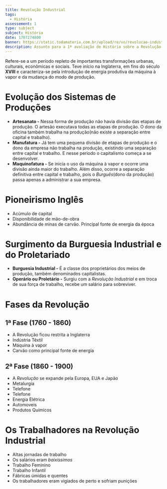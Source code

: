 ```yaml
---
title: Revolução Industrial
tags:
  - História
assessement: 1
type: subject
subject: História
date: 1707274800
banner: https://static.todamateria.com.br/upload/re/vo/revolucao-industrial-og.jpg
description: Assunto para a 1ª avaliação de História sobre a Revolução Industrial
---
```

Refere-se a um período repleto de importantes transformações urbanas, culturais, econômicas e sociais. Teve início na Inglaterra, em fins do século $\textbf{XVIII}$ e caracteriza-se pela introdução de energia produtiva da máquina à vapor e da mudança do modo de produção.

# Evolução dos Sistemas de Produções
-  **Artesanato -** Nessa forma de produção não havia divisão das etapas de produção. O artesão executava todas as etapas de produção. O dono da oficina também trabalha na produção(não existe a separação entre capital e trabalho).
- **Manufatura -** Já tem uma pequena divisão de etapas de produção e o dono da empresa não trabalha na produção, existindo uma separação entre capital e trabalho. E nesse periodo o capitalismo começa a se desenvolver.
- **Maquinofatura -** Se inicia o uso da máquina à vapor e ocorre uma divisão ainda maior do trabalho. Além disso, ocorre a separação definitiva entre capital e trabalho, pois o *Burguês*(dono da produção) passa apenas a administrar a sua empresa.

# Pioneirismo Inglês
- Acúmulo de capital
- Disponibilidade de mão-de-obra
- Abundância de minas de carvão. Principal fonte de energia da época

# Surgimento da Burguesia Industrial e do Proletariado
- **Burguesia Industrial -** É a classe dos proprietários dos meios de produção, também denominados capitalistas.
- **Operário ou Proletário -** Surgiu com a *Revolução Industrial* e em troca de sua força de trabalho, recebe um salário para sobreviver.

# Fases da Revolução
## 1ª Fase (1760 - 1860)
- A Revolução ficou restrita a Inglaterra
- Indústria Têxtil
- Máquina à vapor
- Carvão como principal fonte de energia

## 2ª Fase (1860 - 1900)
- A *Revolução* se expande pela Europa, EUA e Japão
- Metalurgia
- Telefone
- Telefone
- Energia Elétrica
- Automoveis
- Produtos Químicos

# Os Trabalhadores na Revolução Industrial
- Altas jornadas de trabalho
- Os salários eram *baixíssimos* 
- Trabalho Feminino
- Trabalho Infantil
- Fábricas úmidas e quentes
- Os trabalhadores eram vigiados de perto e sofriam punições
